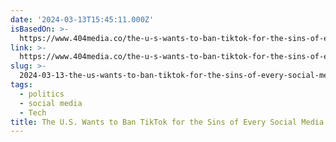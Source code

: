 ```yaml
---
date: '2024-03-13T15:45:11.000Z'
isBasedOn: >-
  https://www.404media.co/the-u-s-wants-to-ban-tiktok-for-the-sins-of-every-social-media-company/
link: >-
  https://www.404media.co/the-u-s-wants-to-ban-tiktok-for-the-sins-of-every-social-media-company/
slug: >-
  2024-03-13-the-us-wants-to-ban-tiktok-for-the-sins-of-every-social-media-company
tags:
  - politics
  - social media
  - Tech
title: The U.S. Wants to Ban TikTok for the Sins of Every Social Media Company
---
```


